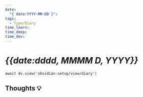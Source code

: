 ```yaml
---
date:
  "{ date:YYYY-MM-DD }": 
tags:
  - Type/Diary
time_learn: 
time_deep: 
time_dev:
---
```


# _{{date:dddd, MMMM D, YYYY}}_

```dataviewjs
await dv.view('obsidian-setup/view/diary')
```

## Thoughts 💡
